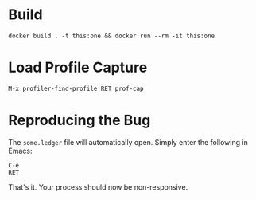 # Build
```
docker build . -t this:one && docker run --rm -it this:one
```

# Load Profile Capture
```
M-x profiler-find-profile RET prof-cap
```

# Reproducing the Bug
The `some.ledger` file will automatically open. Simply enter the following in Emacs:
```
C-e
RET
```

That's it. Your process should now be non-responsive.